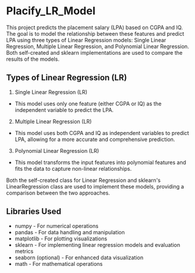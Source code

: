 # Placify_LR_Model

This project predicts the placement salary (LPA) based on CGPA and IQ. The goal is to model the relationship between these features and predict LPA using three types of Linear Regression models: Single Linear Regression, Multiple Linear Regression, and Polynomial Linear Regression. Both self-created and sklearn implementations are used to compare the results of the models.

## Types of Linear Regression (LR)
1. Single Linear Regression (LR)
- This model uses only one feature (either CGPA or IQ) as the independent variable to predict the LPA.

2. Multiple Linear Regression (LR)
- This model uses both CGPA and IQ as independent variables to predict LPA, allowing for a more accurate and comprehensive prediction.

3. Polynomial Linear Regression (LR)
- This model transforms the input features into polynomial features and fits the data to capture non-linear relationships.

Both the self-created class for Linear Regression and sklearn's LinearRegression class are used to implement these models, providing a comparison between the two approaches.

## Libraries Used

- numpy - For numerical operations
- pandas - For data handling and manipulation
- matplotlib - For plotting visualizations
- sklearn - For implementing linear regression models and evaluation metrics
- seaborn (optional) - For enhanced data visualization
- math - For mathematical operations
